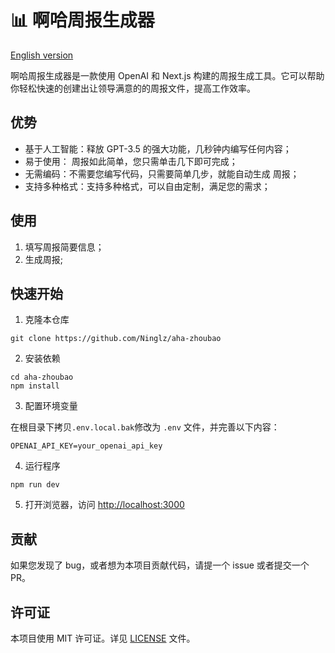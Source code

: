 # 📊 啊哈周报生成器
[English version](./README-en_US.md)

啊哈周报生成器是一款使用 OpenAI 和 Next.js 构建的周报生成工具。它可以帮助你轻松快速的创建出让领导满意的的周报文件，提高工作效率。

## 优势

- 基于人工智能：释放 GPT-3.5 的强大功能，几秒钟内编写任何内容；
- 易于使用： 周报如此简单，您只需单击几下即可完成；
- 无需编码：不需要您编写代码，只需要简单几步，就能自动生成 周报；
- 支持多种格式：支持多种格式，可以自由定制，满足您的需求；


## 使用

1. 填写周报简要信息；
2. 生成周报;

## 快速开始

1. 克隆本仓库

```
git clone https://github.com/Ninglz/aha-zhoubao
```

2. 安装依赖

```
cd aha-zhoubao
npm install
```

3. 配置环境变量

在根目录下拷贝`.env.local.bak`修改为 `.env` 文件，并完善以下内容：

```
OPENAI_API_KEY=your_openai_api_key
```

4. 运行程序

```
npm run dev
```

5. 打开浏览器，访问 [http://localhost:3000](http://localhost:3000)

## 贡献

如果您发现了 bug，或者想为本项目贡献代码，请提一个 issue 或者提交一个 PR。

## 许可证

本项目使用 MIT 许可证。详见 [LICENSE](LICENSE) 文件。